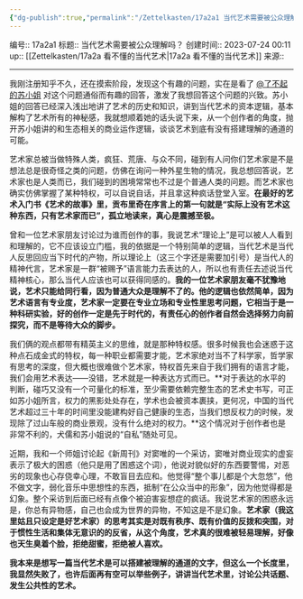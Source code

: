 ```yaml
---
{"dg-publish":true,"permalink":"/Zettelkasten/17a2a1 当代艺术需要被公众理解吗？/","dgPassFrontmatter":true}
---
```


编号:: 17a2a1
标题:: 当代艺术需要被公众理解吗？
创建时间:: 2023-07-24 00:11
up:: [[Zettelkasten/17a2a 看不懂的当代艺术\|17a2a 看不懂的当代艺术]]
来源:: 

---
我刚注册知乎不久，还在摸索阶段，发现这个有趣的问题，实在是看了 [@了不起的苏小姐](http://www.zhihu.com/people/5b6bec758feba8a403e589e9fba67257) 对这个问题通俗而有趣的回答，激发了我想回答这个问题的兴致。苏小姐的回答已经深入浅出地讲了艺术的历史和知识，讲到当代艺术的资本逻辑，基本解构了艺术所有的神秘感，我就想顺着她的话头说下来，从一个创作者的角度，抛开苏小姐讲的和生态相关的商业运作逻辑，谈谈艺术到底有没有搭建理解的通道的可能。

艺术家总被当做特殊人类，疯狂、荒唐、与众不同，碰到有人问你们艺术家是不是想法总是很奇怪之类的问题，仿佛在询问一种外星生物的情况，我总想回答说，艺术家也是人类而已，我们碰到的困境常常也不过是个普通人类的问题。而艺术家也确实仿佛掌握了某种特权，可以自说自话，并且拿这种疯话登堂入室。**在最好的艺术入门书《艺术的故事》里，贡布里奇在序言上的第一句就是“实际上没有艺术这种东西，只有艺术家而已”，孤立地读来，真心是震撼至极。**

曾和一位艺术家朋友讨论过为谁而创作的事，我说艺术“理论上”是可以被人人看到和理解的，它不应该设立门槛，我的依据是一个特别简单的逻辑，当代艺术是当代人反思回应当下时代的产物，所以理论上（这三个字还是需要加引号）是当代人的精神代言，艺术家是一群“被赐予”语言能力去表达的人，所以也有责任去述说当代精神核心，那么当代人应该也可以获得同感的。**我的一位艺术家朋友毫不犹豫地说，艺术只能给同行看，因为普通大众是理解不了的。他的逻辑也依然简单，因为艺术语言有专业度，艺术家一定要在专业立场和专业性里思考问题，它相当于是一种科研实验，好的创作一定是先于时代的，有责任心的创作者自然会选择努力向前探究，而不是等待大众的脚步。**

我们俩的观点都带有精英主义的思维，就是那种特权感。很多时候我也会迷惑于这种点石成金式的特权，每一种职业都需要才能，艺术家绝对当不了科学家，哲学家有思考的深度，但大概也很难做个艺术家，特权首先来自于我们拥有的语言才能，我们会用艺术表达——没错，艺术就是一种表达方式而已。**对于表达的水平的判断，碰巧又没有一个可量化的标准，至少需要依赖完整生态的艺术史书写，可正如苏小姐所言，权力的黑影处处存在，学术也会被资本裹挟，更何况，中国的当代艺术超过三十年的时间里没能建构好自己健康的生态，当我们想反权力的时候，发现除了过山车般的商业景观，没有什么绝对的权力。**这个情况对于创作者也是非常不利的，犬儒和苏小姐说的“自私”随处可见。

近期，我和一个师姐讨论起《新周刊》对窦唯的一个采访，窦唯对商业现实的虚妄表示了极大的困惑（他只是用了困惑这个词），他说对貌似好的东西要警惕，对恶劣的现象也心存侥幸心理，不敢盲目去应和。他觉得“整个事儿都是个大忽悠”，他不做文字，弱化音乐中思想性的东西，抵制“在公众当中的形象”，因为他觉得都是幻象。整个采访到后面已经有点像个被迫害妄想症的疯话。我说艺术家的困惑永远是，你总有异物感，自己也会成为世界的异物，不知这是不是幻象。**艺术家（我这里姑且只设定是好艺术家）的思考其实是对既有秩序、既有价值的反拨和突围，对于惯性生活和集体无意识的的反省，从这个角度，艺术真的很难被轻易理解，好像也天生臭着个脸，拒绝甜蜜，拒绝被人喜欢。**

**我本来是想写一篇当代艺术是可以搭建被理解的通道的文字，但这么一个长度里，我显然失败了，也许后面再有空可以举些例子，讲讲当代艺术里，讨论公共话题、发生公共性的艺术。**